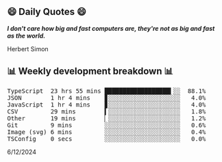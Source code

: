 ## 😄 Daily Quotes 😄

_**I don't care how big and fast computers are, they're not as big and fast as the world.**_

Herbert Simon



## 📊 Weekly development breakdown 📊

<pre>TypeScript  23 hrs 55 mins ██████████████████▍░░  88.1%
JSON        1 hr 4 mins    ▊░░░░░░░░░░░░░░░░░░░░   4.0%
JavaScript  1 hr 4 mins    ▊░░░░░░░░░░░░░░░░░░░░   4.0%
CSV         29 mins        ▍░░░░░░░░░░░░░░░░░░░░   1.8%
Other       19 mins        ▏░░░░░░░░░░░░░░░░░░░░   1.2%
Git         9 mins         ░░░░░░░░░░░░░░░░░░░░░   0.6%
Image (svg) 6 mins         ░░░░░░░░░░░░░░░░░░░░░   0.4%
TSConfig    0 secs         ░░░░░░░░░░░░░░░░░░░░░   0.0%</pre>

6/12/2024